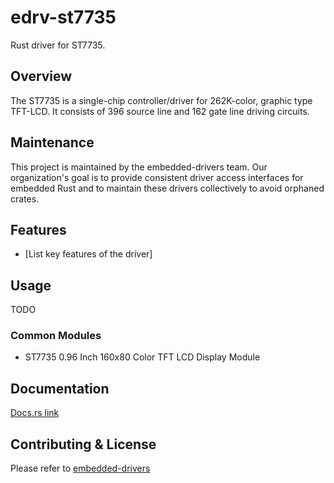 # edrv-st7735

Rust driver for ST7735.

## Overview

The ST7735 is a single-chip controller/driver for 262K-color, graphic type TFT-LCD. It consists of 396 source line and 162
gate line driving circuits.

## Maintenance

This project is maintained by the embedded-drivers team. Our organization's goal is to provide consistent driver access interfaces for embedded Rust and to maintain these drivers collectively to avoid orphaned crates.

## Features

- [List key features of the driver]

## Usage

TODO

### Common Modules

- ST7735 0.96 Inch 160x80 Color TFT LCD Display Module

## Documentation

[Docs.rs link](https://docs.rs/edrv-st7735/)

## Contributing & License

Please refer to [embedded-drivers](https://github.com/embedded-drivers/embedded-drivers)
